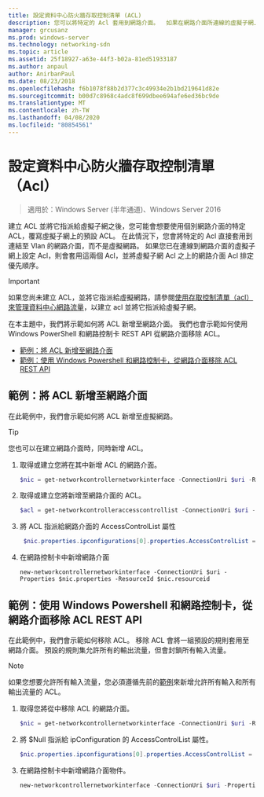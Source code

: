 ```yaml
---
title: 設定資料中心防火牆存取控制清單 (ACL)
description: 您可以將特定的 Acl 套用到網路介面。  如果在網路介面所連線的虛擬子網上也設定 Acl，則會同時套用這兩個 Acl，但網路介面 Acl 的優先順序高於虛擬子網 Acl。
manager: grcusanz
ms.prod: windows-server
ms.technology: networking-sdn
ms.topic: article
ms.assetid: 25f18927-a63e-44f3-b02a-81ed51933187
ms.author: anpaul
author: AnirbanPaul
ms.date: 08/23/2018
ms.openlocfilehash: f6b1078f88b2d377c3c49934e2b1bd219641d82e
ms.sourcegitcommit: b00d7c8968c4adc8f699dbee694afe6ed36bc9de
ms.translationtype: MT
ms.contentlocale: zh-TW
ms.lasthandoff: 04/08/2020
ms.locfileid: "80854561"
---
```

# <a name="configure-datacenter-firewall-access-control-lists-acls"></a>設定資料中心防火牆存取控制清單（Acl）

>適用於：Windows Server (半年通道)、Windows Server 2016

建立 ACL 並將它指派給虛擬子網之後，您可能會想要使用個別網路介面的特定 ACL，覆寫虛擬子網上的預設 ACL。  在此情況下，您會將特定的 Acl 直接套用到連結至 Vlan 的網路介面，而不是虛擬網路。 如果您已在連線到網路介面的虛擬子網上設定 Acl，則會套用這兩個 Acl，並將虛擬子網 Acl 之上的網路介面 Acl 排定優先順序。

>[!IMPORTANT]
>如果您尚未建立 ACL，並將它指派給虛擬網路，請參閱[使用存取控制清單（acl）來管理資料中心網路流量](Use-Access-Control-Lists--ACLs--to-Manage-Datacenter-Network-Traffic-Flow.md)，以建立 acl 並將它指派給虛擬子網。  

在本主題中，我們將示範如何將 ACL 新增至網路介面。 我們也會示範如何使用 Windows PowerShell 和網路控制卡 REST API 從網路介面移除 ACL。

- [範例：將 ACL 新增至網路介面](#example-add-an-acl-to-a-network-interface)
- [範例：使用 Windows Powershell 和網路控制卡，從網路介面移除 ACL REST API](#example-remove-an-acl-from-a-network-interface-by-using-windows-powershell-and-the-network-controller-rest-api)


## <a name="example-add-an-acl-to-a-network-interface"></a>範例：將 ACL 新增至網路介面
在此範例中，我們會示範如何將 ACL 新增至虛擬網路。 

>[!TIP]
>您也可以在建立網路介面時，同時新增 ACL。

1. 取得或建立您將在其中新增 ACL 的網路介面。
 
   ```PowerShell
   $nic = get-networkcontrollernetworkinterface -ConnectionUri $uri -ResourceId "MyVM_Ethernet1"
   ```
 
2. 取得或建立您將新增至網路介面的 ACL。
 
   ```PowerShell
   $acl = get-networkcontrolleraccesscontrollist -ConnectionUri $uri -resourceid "AllowAllACL"
   ```
 
3. 將 ACL 指派給網路介面的 AccessControlList 屬性
 
   ```PowerShell
    $nic.properties.ipconfigurations[0].properties.AccessControlList = $acl
   ```
 
4. 在網路控制卡中新增網路介面
 
   ```
   new-networkcontrollernetworkinterface -ConnectionUri $uri -Properties $nic.properties -ResourceId $nic.resourceid
   ```
 
## <a name="example-remove-an-acl-from-a-network-interface-by-using-windows-powershell-and-the-network-controller-rest-api"></a>範例：使用 Windows Powershell 和網路控制卡，從網路介面移除 ACL REST API
在此範例中，我們會示範如何移除 ACL。 移除 ACL 會將一組預設的規則套用至網路介面。 預設的規則集允許所有的輸出流量，但會封鎖所有輸入流量。

>[!NOTE]
>如果您想要允許所有輸入流量，您必須遵循先前的[範例](#example-add-an-acl-to-a-network-interface)來新增允許所有輸入和所有輸出流量的 ACL。


1. 取得您將從中移除 ACL 的網路介面。<br>
   ```PowerShell
   $nic = get-networkcontrollernetworkinterface -ConnectionUri $uri -ResourceId "MyVM_Ethernet1"
   ```
 
2. 將 $Null 指派給 ipConfiguration 的 AccessControlList 屬性。<br>
   ```PowerShell
   $nic.properties.ipconfigurations[0].properties.AccessControlList = $null
   ```
 
3. 在網路控制卡中新增網路介面物件。<br>
   ```PowerShell
   new-networkcontrollernetworkinterface -ConnectionUri $uri -Properties $nic.properties -ResourceId $nic.resourceid
   ```
